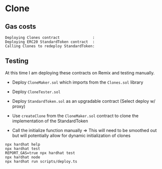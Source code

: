 # Clone

## Gas costs
```shell
Deploying Clones contract               :
Deploying ERC20 StandardToken contract  :
Calling Clones to redeploy StandardToken:
```
## Testing

At this time I am deploying these contracts on Remix and testing manually. 
- Deploy `CloneMaker.sol` which imports from the `Clones.sol` library
- Deploy `CloneTester.sol`
- Deploy `StandardToken.sol` as an upgradable contract (Select deploy w/ proxy)

- Use `createClone` from the `CloneMaker.sol` contract to clone the implementation of the StandardToken
- Call the initialize function manually => This will need to be smoothed out but will potentially allow for dynamic initialization of clones

```shell
npx hardhat help
npx hardhat test
REPORT_GAS=true npx hardhat test
npx hardhat node
npx hardhat run scripts/deploy.ts
```
